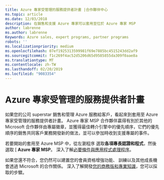 ```yaml
---
title: Azure 專家受管理的服務提供者計畫 |合作夥伴中心
ms.topic: article
ms.date: 12/03/2018
description: 在銷售和支援 Azure 專家可以套用至位於 Azure 專家 MSP
author: labrenne
ms.author: labrenne
Keywords: Azure sales, expert programs, partner programs
robots: ''
ms.localizationpriority: medium
ms.openlocfilehash: 07ef1925313599981f69e7885bc4515243dd2af9
ms.sourcegitcommit: f1c269f4ac52d5206d65d9585855da309f0aae8a
ms.translationtype: MT
ms.contentlocale: zh-TW
ms.lasthandoff: 02/20/2019
ms.locfileid: "9083354"
---
```

# <a name="azure-expert-managed-services-provider-program"></a>Azure 專家受管理的服務提供者計畫


如果您的公司 superstar 銷售和管理 Azure 服務給客戶，看起來到套用至 Azure 專家受管理的服務提供者計畫。 Azure 專家 MSP 合作夥伴贏得有別於其他的 Microsoft 合作夥伴由專屬徽章，並獲得最佳轉介引擎中的優先順序，它們的優先順序的銷售共同客戶業務開發新的做法，並可以參加時收到支援專屬的事件。

若要開始的套用至 Azure MSP 中，從左瀏程序 選取**各項專長認證和程式**，然後選取 [ **Azure 專家 MSP**。 深入了解[必要條件與應用程式處理程序](https://partner.microsoft.com/membership/azure-expert-msp)。 

如果您還不符合，您仍然可以建置您的會員資格增強功能、 訓練以及其他成長機會透過 Microsoft 的合作關係。
深入了解開發[您的商務版和專業知識](https://partner.microsoft.com/membership/azure-expert-msp)，您可以採取的步驟。

